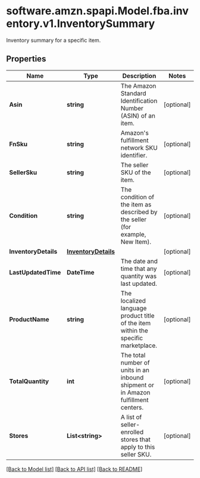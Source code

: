 # software.amzn.spapi.Model.fba.inventory.v1.InventorySummary
Inventory summary for a specific item.

## Properties

Name | Type | Description | Notes
------------ | ------------- | ------------- | -------------
**Asin** | **string** | The Amazon Standard Identification Number (ASIN) of an item. | [optional] 
**FnSku** | **string** | Amazon&#39;s fulfillment network SKU identifier. | [optional] 
**SellerSku** | **string** | The seller SKU of the item. | [optional] 
**Condition** | **string** | The condition of the item as described by the seller (for example, New Item). | [optional] 
**InventoryDetails** | [**InventoryDetails**](InventoryDetails.md) |  | [optional] 
**LastUpdatedTime** | **DateTime** | The date and time that any quantity was last updated. | [optional] 
**ProductName** | **string** | The localized language product title of the item within the specific marketplace. | [optional] 
**TotalQuantity** | **int** | The total number of units in an inbound shipment or in Amazon fulfillment centers. | [optional] 
**Stores** | **List&lt;string&gt;** | A list of seller-enrolled stores that apply to this seller SKU. | [optional] 

[[Back to Model list]](../README.md#documentation-for-models) [[Back to API list]](../README.md#documentation-for-api-endpoints) [[Back to README]](../README.md)

